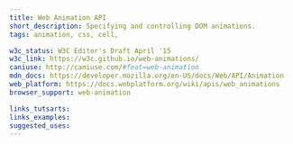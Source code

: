 ```yaml
---
title: Web Animation API
short_description: Specifying and controlling DOM animations.
tags: animation, css, cell, 

w3c_status: W3C Editor's Draft April '15
w3c_link: https://w3c.github.io/web-animations/
caniuse: http://caniuse.com/#feat=web-animation
mdn_docs: https://developer.mozilla.org/en-US/docs/Web/API/Animation
web_platform: https://docs.webplatform.org/wiki/apis/web_animations
browser_support: web-animation

links_tutsarts:
links_examples:
suggested_uses:
---
```



```js

```

